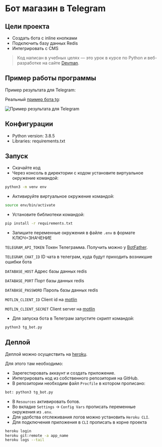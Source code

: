 # Бот магазин в Telegram

## Цели проекта

* Создать бота с inline кнопками
* Подключить базу данных Redis
* Интегрировать с CMS 

> Код написан в учебных целях — это урок в курсе по Python и веб-разработке на сайте [Devman](https://dvmn.org).

## Пример работы программы
Пример результата для Telegram:

Реальный [пример бота tg](https://t.me/etokosmo1337_bot):


![Пример результата для Telegram](https://dvmn.org/filer/canonical/1569215892/326/)


## Конфигурации

* Python version: 3.8.5
* Libraries: requirements.txt

## Запуск

- Скачайте код
- Через консоль в директории с кодом установите виртуальное окружение командой:

```bash
python3 -m venv env
```

- Активируйте виртуальное окружение командой:
```bash
source env/bin/activate
```

- Установите библиотеки командой:
```bash
pip install -r requirements.txt
```

- Запишите переменные окружения в файле `.env` в формате КЛЮЧ=ЗНАЧЕНИЕ


`TELEGRAM_API_TOKEN` Токен Телеграмма. Получить можно у [BotFather](https://telegram.me/BotFather).

`TELEGRAM_CHAT_ID` ID чата в телеграм, куда будут приходить возникшие ошибки бота

`DATABASE_HOST` Адрес базы данных redis

`DATABASE_PORT` Порт базы данных redis

`DATABASE_PASSWORD` Пароль базы данных redis

`MOTLIN_CLIENT_ID` Client id на [motlin](https://euwest.cm.elasticpath.com/)

`MOTLIN_CLIENT_SECRET` Client server на [motlin](https://euwest.cm.elasticpath.com/)


- Для запуска бота в Телеграм запустите скрипт командой:
```bash
python3 tg_bot.py
```


## Деплой
Деплой можно осуществить на [heroku](https://id.heroku.com/login).

Для этого там необходимо: 
* Зарегестировать аккаунт и создать приложение. 
* Интегрировать код из собственного репозитория на GitHub.
* В репозитории необходим файл `Procfile` в котором прописано:
```bash
bot: python3 tg_bot.py
```
* В `Resources` активировать ботов.
* Во вкладке `Settings` -> `Config Vars` прописать переменные окружения из `.env`.
* Для удобства отслеживания логов можно установить `Heroku CLI`.
* Для подключения приложения в `CLI` прописать в корне проекта
```bash
heroku login
heroku git:remote -a app_name
heroku logs --tail
```
